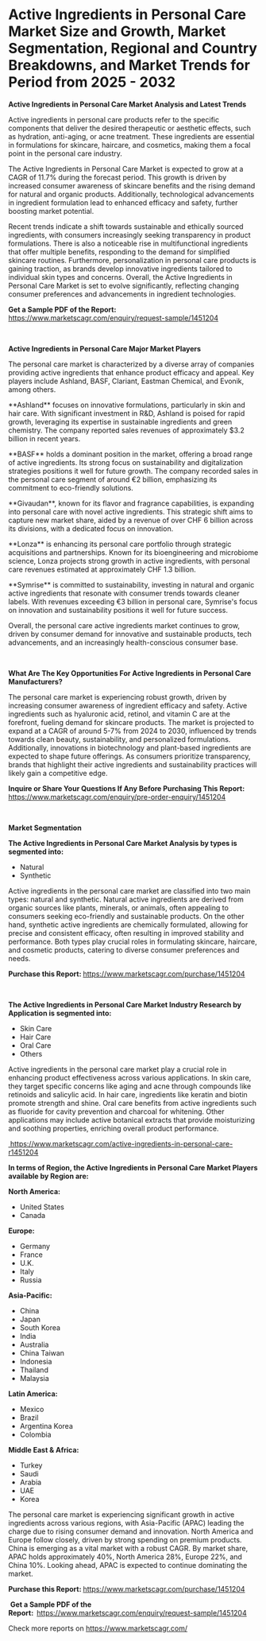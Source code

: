 <p><h1>Active Ingredients in Personal Care Market Size and Growth, Market Segmentation, Regional and Country Breakdowns, and Market Trends for Period from 2025 -  2032</h1></p><p><strong>Active Ingredients in Personal Care Market Analysis and Latest Trends</strong></p>
<p><p>Active ingredients in personal care products refer to the specific components that deliver the desired therapeutic or aesthetic effects, such as hydration, anti-aging, or acne treatment. These ingredients are essential in formulations for skincare, haircare, and cosmetics, making them a focal point in the personal care industry.</p><p>The Active Ingredients in Personal Care Market is expected to grow at a CAGR of 11.7% during the forecast period. This growth is driven by increased consumer awareness of skincare benefits and the rising demand for natural and organic products. Additionally, technological advancements in ingredient formulation lead to enhanced efficacy and safety, further boosting market potential.</p><p>Recent trends indicate a shift towards sustainable and ethically sourced ingredients, with consumers increasingly seeking transparency in product formulations. There is also a noticeable rise in multifunctional ingredients that offer multiple benefits, responding to the demand for simplified skincare routines. Furthermore, personalization in personal care products is gaining traction, as brands develop innovative ingredients tailored to individual skin types and concerns. Overall, the Active Ingredients in Personal Care Market is set to evolve significantly, reflecting changing consumer preferences and advancements in ingredient technologies.</p></p>
<p><strong>Get a Sample PDF of the Report:&nbsp;</strong> <a href="https://www.marketscagr.com/enquiry/request-sample/1451204?utm_campaign=2992&utm_medium=2&utm_source=Github&utm_content=ia&utm_term=03042025&utm_id=active-ingredients-in-personal-care">https://www.marketscagr.com/enquiry/request-sample/1451204</a></p>
<p>&nbsp;</p>
<p><strong>Active Ingredients in Personal Care Major Market Players</strong></p>
<p><p>The personal care market is characterized by a diverse array of companies providing active ingredients that enhance product efficacy and appeal. Key players include Ashland, BASF, Clariant, Eastman Chemical, and Evonik, among others.</p><p>**Ashland** focuses on innovative formulations, particularly in skin and hair care. With significant investment in R&D, Ashland is poised for rapid growth, leveraging its expertise in sustainable ingredients and green chemistry. The company reported sales revenues of approximately $3.2 billion in recent years.</p><p>**BASF** holds a dominant position in the market, offering a broad range of active ingredients. Its strong focus on sustainability and digitalization strategies positions it well for future growth. The company recorded sales in the personal care segment of around €2 billion, emphasizing its commitment to eco-friendly solutions.</p><p>**Givaudan**, known for its flavor and fragrance capabilities, is expanding into personal care with novel active ingredients. This strategic shift aims to capture new market share, aided by a revenue of over CHF 6 billion across its divisions, with a dedicated focus on innovation.</p><p>**Lonza** is enhancing its personal care portfolio through strategic acquisitions and partnerships. Known for its bioengineering and microbiome science, Lonza projects strong growth in active ingredients, with personal care revenues estimated at approximately CHF 1.3 billion.</p><p>**Symrise** is committed to sustainability, investing in natural and organic active ingredients that resonate with consumer trends towards cleaner labels. With revenues exceeding €3 billion in personal care, Symrise's focus on innovation and sustainability positions it well for future success.</p><p>Overall, the personal care active ingredients market continues to grow, driven by consumer demand for innovative and sustainable products, tech advancements, and an increasingly health-conscious consumer base.</p></p>
<p>&nbsp;</p>
<p><strong>What Are The Key Opportunities For Active Ingredients in Personal Care Manufacturers?</strong></p>
<p><p>The personal care market is experiencing robust growth, driven by increasing consumer awareness of ingredient efficacy and safety. Active ingredients such as hyaluronic acid, retinol, and vitamin C are at the forefront, fueling demand for skincare products. The market is projected to expand at a CAGR of around 5-7% from 2024 to 2030, influenced by trends towards clean beauty, sustainability, and personalized formulations. Additionally, innovations in biotechnology and plant-based ingredients are expected to shape future offerings. As consumers prioritize transparency, brands that highlight their active ingredients and sustainability practices will likely gain a competitive edge.</p></p>
<p><strong>Inquire or Share Your Questions If Any Before Purchasing This Report:</strong> <a href="https://www.marketscagr.com/enquiry/pre-order-enquiry/1451204?utm_campaign=2992&utm_medium=2&utm_source=Github&utm_content=ia&utm_term=03042025&utm_id=active-ingredients-in-personal-care">https://www.marketscagr.com/enquiry/pre-order-enquiry/1451204</a></p>
<p>&nbsp;</p>
<p><strong>Market Segmentation</strong></p>
<p><strong>The Active Ingredients in Personal Care Market Analysis by types is segmented into:</strong></p>
<p><ul><li>Natural</li><li>Synthetic</li></ul></p>
<p><p>Active ingredients in the personal care market are classified into two main types: natural and synthetic. Natural active ingredients are derived from organic sources like plants, minerals, or animals, often appealing to consumers seeking eco-friendly and sustainable products. On the other hand, synthetic active ingredients are chemically formulated, allowing for precise and consistent efficacy, often resulting in improved stability and performance. Both types play crucial roles in formulating skincare, haircare, and cosmetic products, catering to diverse consumer preferences and needs.</p></p>
<p><strong>Purchase this Report:&nbsp;</strong><a href="https://www.marketscagr.com/purchase/1451204?utm_campaign=2992&utm_medium=2&utm_source=Github&utm_content=ia&utm_term=03042025&utm_id=active-ingredients-in-personal-care">https://www.marketscagr.com/purchase/1451204</a></p>
<p>&nbsp;</p>
<p><strong>The Active Ingredients in Personal Care Market Industry Research by Application is segmented into:</strong></p>
<p><ul><li>Skin Care</li><li>Hair Care</li><li>Oral Care</li><li>Others</li></ul></p>
<p><p>Active ingredients in the personal care market play a crucial role in enhancing product effectiveness across various applications. In skin care, they target specific concerns like aging and acne through compounds like retinoids and salicylic acid. In hair care, ingredients like keratin and biotin promote strength and shine. Oral care benefits from active ingredients such as fluoride for cavity prevention and charcoal for whitening. Other applications may include active botanical extracts that provide moisturizing and soothing properties, enriching overall product performance.</p></p>
<p><a href="https://www.marketscagr.com/active-ingredients-in-personal-care-r1451204?utm_campaign=2992&utm_medium=2&utm_source=Github&utm_content=ia&utm_term=03042025&utm_id=active-ingredients-in-personal-care">&nbsp;https://www.marketscagr.com/active-ingredients-in-personal-care-r1451204</a></p>
<p><strong>In terms of Region, the Active Ingredients in Personal Care Market Players available by Region are:</strong></p>
<p>
    <p> <strong> North America: </strong>
        <ul>
            <li>United States</li>
            <li>Canada</li>
        </ul>
        </p> 
    <p> <strong> Europe: </strong>
        <ul>
            <li>Germany</li>
            <li>France</li>
            <li>U.K.</li>
            <li>Italy</li>
            <li>Russia</li>
        </ul>
        </p> 
    <p> <strong> Asia-Pacific: </strong>
        <ul>
            <li>China</li>
            <li>Japan</li>
            <li>South Korea</li>
            <li>India</li>
            <li>Australia</li>
            <li>China Taiwan</li>
            <li>Indonesia</li>
            <li>Thailand</li>
            <li>Malaysia</li>
        </ul>
        </p> 
    <p> <strong> Latin America: </strong>
        <ul>
            <li>Mexico</li>
            <li>Brazil</li>
            <li>Argentina Korea</li>
            <li>Colombia</li>
        </ul>
        </p> 
    <p> <strong> Middle East & Africa: </strong>
        <ul>
            <li>Turkey</li>
            <li>Saudi</li>
            <li>Arabia</li>
            <li>UAE</li>
            <li>Korea</li>
        </ul>
    </p>
    </p>
<p><p>The personal care market is experiencing significant growth in active ingredients across various regions, with Asia-Pacific (APAC) leading the charge due to rising consumer demand and innovation. North America and Europe follow closely, driven by strong spending on premium products. China is emerging as a vital market with a robust CAGR. By market share, APAC holds approximately 40%, North America 28%, Europe 22%, and China 10%. Looking ahead, APAC is expected to continue dominating the market.</p></p>
<p><strong>Purchase this Report: </strong><a href="https://www.marketscagr.com/purchase/1451204?utm_campaign=2992&utm_medium=2&utm_source=Github&utm_content=ia&utm_term=03042025&utm_id=active-ingredients-in-personal-care">https://www.marketscagr.com/purchase/1451204</a></p>
<p>&nbsp;<strong>Get a Sample PDF of the Report:&nbsp;&nbsp;</strong><a href="https://www.marketscagr.com/enquiry/request-sample/1451204?utm_campaign=2992&utm_medium=2&utm_source=Github&utm_content=ia&utm_term=03042025&utm_id=active-ingredients-in-personal-care">https://www.marketscagr.com/enquiry/request-sample/1451204</a></p>
<p><strong></strong></p>
<p>Check more reports on <a href="https://www.marketscagr.com/?utm_campaign=2992&utm_medium=2&utm_source=Github&utm_content=ia&utm_term=03042025&utm_id=active-ingredients-in-personal-care">https://www.marketscagr.com/</a></p>